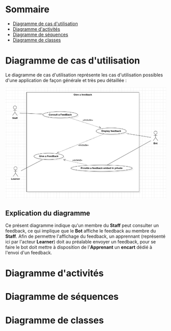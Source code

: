 # Sommaire

- <a href='#usecase-diagram'>Diagramme de cas d'utilisation</a>
- <a href='#activities-diagram'>Diagramme d'activités</a>
- <a href='#sequences-diagram'>Diagramme de séquences</a>
- <a href='#classes-diagram'>Diagramme de classes</a>

# Diagramme de cas d'utilisation <a id='usecase-diagram'></a>

Le diagramme de cas d'utilisation représente les cas d'utilisation possibles d'une application de façon générale et très peu détaillée : 

<img src='use-case.png'/>

## Explication du diagramme

Ce présent diagramme indique qu'un membre du **Staff** peut consulter un feedback, ce qui implique que le **Bot** affiche le feedback au membre du **Staff**.
Afin de permettre l'affichage du feedback, un apprennant (représenté ici par l'acteur **Learner**) doit au préalable envoyer un feedback, pour se faire
le bot doit mettre à disposition de l'**Apprenant** un **encart** dédié à l'envoi d'un feedback.

# Diagramme d'activités <a id='activities-diagram'></a>



# Diagramme de séquences <a id='sequences-diagram'></a>



# Diagramme de classes <a id='classes-diagram'>